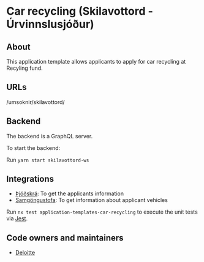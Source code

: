 # Car recycling (Skilavottord - Úrvinnslusjóður)

## About

This application template allows applicants to apply for car recycling at Recyling fund.

## URLs

/umsoknir/skilavottord/

## Backend

The backend is a GraphQL server.

To start the backend:

Run `yarn start skilavottord-ws`

## Integrations

- [Þjóðskrá](https://skra.is): To get the applicants information
- [Samgöngustofa](https://island.is/s/samgongustofa): To get information about applicant vehicles

Run `nx test application-templates-car-recycling` to execute the unit tests via [Jest](https://jestjs.io).

## Code owners and maintainers

- [Deloitte](http://www.deloitte.is)

